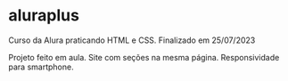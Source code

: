 # aluraplus
Curso da Alura praticando HTML e CSS. Finalizado em 25/07/2023

Projeto feito em aula.
Site com seções na mesma página.
Responsividade para smartphone.
